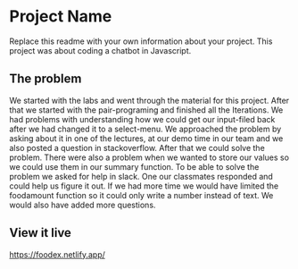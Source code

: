 # Project Name

Replace this readme with your own information about your project.
This project was about coding a chatbot in Javascript.

## The problem

We started with the labs and went through the material for this project. After that we started with the pair-programing and finished all the Iterations. We had problems with understanding how we could get our input-filed back after we had changed it to a select-menu. We approached the problem by asking about it in one of the lectures, at our demo time in our team and we also posted a question in stackoverflow. After that we could solve the problem. There were also a problem when we wanted to store our values so we could use them in our summary function. To be able to solve the problem we asked for help in slack. One our classmates responded and could help us figure it out. If we had more time we would have limited the foodamount function so it could only write a number instead of text. We would also have added more questions.

## View it live

https://foodex.netlify.app/
